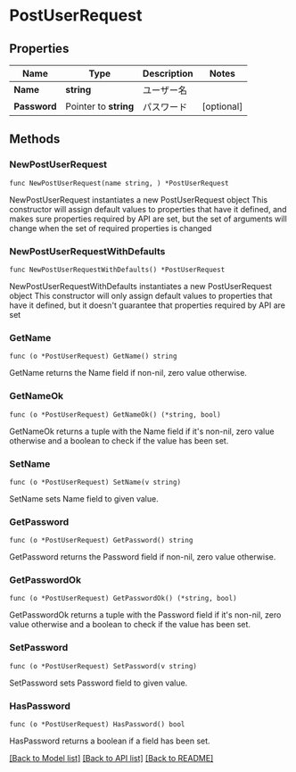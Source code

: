 # PostUserRequest

## Properties

Name | Type | Description | Notes
------------ | ------------- | ------------- | -------------
**Name** | **string** | ユーザー名 | 
**Password** | Pointer to **string** | パスワード | [optional] 

## Methods

### NewPostUserRequest

`func NewPostUserRequest(name string, ) *PostUserRequest`

NewPostUserRequest instantiates a new PostUserRequest object
This constructor will assign default values to properties that have it defined,
and makes sure properties required by API are set, but the set of arguments
will change when the set of required properties is changed

### NewPostUserRequestWithDefaults

`func NewPostUserRequestWithDefaults() *PostUserRequest`

NewPostUserRequestWithDefaults instantiates a new PostUserRequest object
This constructor will only assign default values to properties that have it defined,
but it doesn't guarantee that properties required by API are set

### GetName

`func (o *PostUserRequest) GetName() string`

GetName returns the Name field if non-nil, zero value otherwise.

### GetNameOk

`func (o *PostUserRequest) GetNameOk() (*string, bool)`

GetNameOk returns a tuple with the Name field if it's non-nil, zero value otherwise
and a boolean to check if the value has been set.

### SetName

`func (o *PostUserRequest) SetName(v string)`

SetName sets Name field to given value.


### GetPassword

`func (o *PostUserRequest) GetPassword() string`

GetPassword returns the Password field if non-nil, zero value otherwise.

### GetPasswordOk

`func (o *PostUserRequest) GetPasswordOk() (*string, bool)`

GetPasswordOk returns a tuple with the Password field if it's non-nil, zero value otherwise
and a boolean to check if the value has been set.

### SetPassword

`func (o *PostUserRequest) SetPassword(v string)`

SetPassword sets Password field to given value.

### HasPassword

`func (o *PostUserRequest) HasPassword() bool`

HasPassword returns a boolean if a field has been set.


[[Back to Model list]](../README.md#documentation-for-models) [[Back to API list]](../README.md#documentation-for-api-endpoints) [[Back to README]](../README.md)


